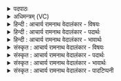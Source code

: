 <details><summary>पदपाठः</summary>

अ꣡यु꣢꣯क्त। सू꣡रः꣢꣯। ए꣡त꣢꣯शम्। प꣡व꣢꣯मानः। म꣣नौ꣢। अ꣡धि꣢꣯। अ꣣न्त꣡रि꣢क्षेण। या꣡त꣢꣯वे। १२१७।
</details>

<details><summary>अधिमन्त्रम् (VC)</summary>

- पवमानः सोमः
- निध्रुविः काश्यपः
- गायत्री
- षड्जः
</details>

<details><summary>हिन्दी : आचार्य रामनाथ वेदालंकार - विषयः</summary>

अगले मन्त्र में परमात्मा के कर्तृत्व का वर्णन है।
</details>

<details><summary>हिन्दी : आचार्य रामनाथ वेदालंकार - पदार्थः</summary>

पदार्थान्वयभाषाः -  (सूरः) प्रेरक (पवमानः) क्रियाशील सोम परमेश्वर ने (अन्तरिक्षेण) आकाशमार्ग से (यातवे) यात्रा करने के लिए (मनौ अधि) मनुष्य के अन्दर (एतशम्) प्राणरूप अश्व को (अयुक्त) नियुक्त किया हुआ है ॥२॥
</details>

<details><summary>हिन्दी : आचार्य रामनाथ वेदालंकार - भावार्थः</summary>

भावार्थभाषाः -  परमात्मा के साथ योग करके और प्राणसिद्धि प्राप्त करके मनुष्य आकाशमार्ग से जाना-आना कर सकते हैं ॥२॥
</details>

<details><summary>संस्कृत : आचार्य रामनाथ वेदालंकार - विषयः</summary>

अथ परमात्मनः कर्तृत्वं वर्णयति।
</details>

<details><summary>संस्कृत : आचार्य रामनाथ वेदालंकार - पदार्थः</summary>

पदार्थान्वयभाषाः -  (सूरः) प्रेरकः।[षू प्रेरणे धातोः ‘सुसूधाञ्गृधिभ्यः क्रन्।’ उ० २।२५ इत्यनेन क्रन् प्रत्ययः।] (पवमानः) क्रियाशीलः सोमः परमेश्वरः (अन्तरिक्षेण) आकाशमार्गेण (यातवे) यातुम् (मनौ अधि) मनुष्ये (एतशम्) प्राणरूपम् अश्वम्।[एतशः इत्यश्वनाम। निघं० १।१४।] (अयुक्त) नियुक्तवानस्ति ॥२॥
</details>

<details><summary>संस्कृत : आचार्य रामनाथ वेदालंकार - भावार्थः</summary>

भावार्थभाषाः -  परमात्मना सहयोगं प्राणसिद्धिं च प्राप्य मनुष्या आकाशमार्गेण गमनागमने कर्तुं क्षमन्ते ॥२॥२
</details>

<details><summary>संस्कृत : आचार्य रामनाथ वेदालंकार - पादटिप्पनी</summary>

टिप्पणी:   १. ऋ० ९।६३।८। २. द्रष्टव्यम्, द० भा०, य० १७।६७; भावार्थः—यदा मनुष्यः स्वात्मना सह परमात्मानं युङ्क्ते तदाऽणिमादयः सिद्धयः प्रादुर्भवन्ति, ततोऽव्याहतगत्याभीष्टानि स्थानानि गन्तुं शक्नोति नान्यथा।
</details>